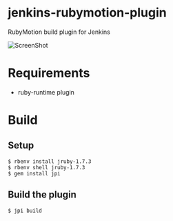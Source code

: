 # jenkins-rubymotion-plugin

RubyMotion build plugin for Jenkins

![ScreenShot](https://raw.github.com/Watson1978/jenkins-rubymotion-plugin/master/screenshot/rubymotion-plugin.png)


# Requirements

- ruby-runtime plugin


# Build

## Setup

```
$ rbenv install jruby-1.7.3
$ rbenv shell jruby-1.7.3
$ gem install jpi
```

## Build the plugin

```
$ jpi build
```